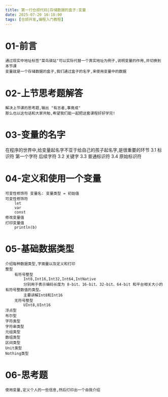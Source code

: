 ```yaml
---
title: 第一行仓颉代码|存储数据的盒子:变量
date: 2025-07-20 16:18:00 
tags: [仓颉开发,编程入门教程]
---
```

# 01-前言
	通过现实中地址标签"菜鸟驿站"可以实际代替一个真实地址为例子,说明变量的作用,并切换到本节课
	变量就是一个存储数据的盒子,我们通过盒子的名字,来使用变量中的数据

# 02-上节思考题解答
	解决上节课的思考题,输出 "有志者,事竟成"
	那么也以这句话和大家共勉,希望我们能一起把这套课程好好学完!
# 03-变量的名字
在程序的世界中,给变量起名字不亚于给自己的孩子起名字,是很重要的环节
	3.1 标识符
		第一个字符
		后续字符
	3.2 关键字
	3.3 普通标识符
	3.4 原始标识符
# 04-定义和使用一个变量
	可变性修饰符 变量名: 变量类型 = 初始值
	可变性修饰符
		let
		var
		const
	修改变量值
	打印变量值
		println(b)
# 05-基础数据类型
	介绍每种数据类型,字面量以及定义和打印
	整型
		有符号整型
			Int8,Int16,Int32,Int64,IntNative
			分别用于表示编码长度为 8-bit、16-bit、32-bit、64-bit 和平台相关大小的有符号整数值的类型。
			主要讲解Int8和Int16
		无符号整型
			UInt8,UInt16
	浮点型
	布尔型
	字符类型
	字符串类型
	元组类型
	数组类型
	区间类型
	Unit类型
	Nothing类型
# 06-思考题
	使用变量,定义个人的一些信息,然后打印出一个自我介绍